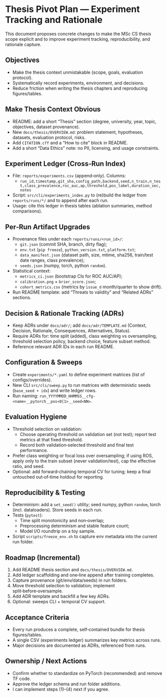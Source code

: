 # Thesis Pivot Plan — Experiment Tracking and Rationale

This document proposes concrete changes to make the MSc CS thesis scope explicit and to improve experiment tracking, reproducibility, and rationale capture.

## Objectives
- Make the thesis context unmistakable (scope, goals, evaluation protocol).
- Systematically record experiments, environment, and decisions.
- Reduce friction when writing the thesis chapters and reproducing figures/tables.

## Make Thesis Context Obvious
- README: add a short “Thesis” section (degree, university, year, topic, objectives, dataset provenance).
- New `docs/thesis/OVERVIEW.md`: problem statement, hypotheses, datasets, evaluation protocol, risks.
- Add `CITATION.cff` and a “How to cite” block in README.
- Add a short “Data Ethics” note: no PII, licensing, and usage constraints.

## Experiment Ledger (Cross‑Run Index)
- File: `reports/experiments.csv` (append‑only). Columns:
  - `run_id,timestamp,git_sha,config_path,backend,seed,n_train,n_test,class_prevalence,roc_auc,ap,threshold,pos_label,duration_sec,notes`
- Script: `src/cli/experiments_index.py` to (re)build the ledger from `reports/runs/*/` and to append after each run.
- Usage: cite this ledger in thesis tables (ablation summaries, method comparisons).

## Per‑Run Artifact Upgrades
- Provenance files under each `reports/runs/<run_id>/`:
  - `git.json` (commit SHA, branch, dirty flag);
  - `env.txt` (`pip freeze`), `python_version.txt`, `platform.txt`;
  - `data_manifest.json` (dataset path, size, mtime, sha256, train/test date ranges, class prevalence);
  - `seeds.json` (numpy, torch, python `random`).
- Statistical context:
  - `metrics_ci.json` (bootstrap CIs for ROC AUC/AP);
  - `calibration.png` + `brier_score.json`;
  - `cohort_metrics.csv` (metrics by `issue_d` month/quarter to show drift).
- Run README template: add “Threats to validity” and “Related ADRs” sections.

## Decision & Rationale Tracking (ADRs)
- Keep ADRs under `docs/adr/`; add `docs/adr/TEMPLATE.md` (Context, Decision, Rationale, Consequences, Alternatives, Status).
- Require ADRs for: time split (added), class weighting vs oversampling, threshold selection policy, backend choice, feature subset method.
- Reference relevant ADR IDs in each run README.

## Configuration & Sweeps
- Create `experiments/*.yaml` to define experiment matrices (list of configs/overrides).
- New CLI `src/cli/sweep.py` to run matrices with deterministic seeds (`base_seed + idx`) and write ledger rows.
- Run naming: `run_YYYYMMDD_HHMMSS__cfg-<name>__pytorch__pos<0|1>__seed<NN>`.

## Evaluation Hygiene
- Threshold selection on validation:
  - Choose operating threshold on validation set (not test); report test metrics at that fixed threshold.
  - Record both validation‑selected threshold and final test performance.
- Prefer class weighting or focal loss over oversampling; if using ROS, apply only to the train subset (never validation/test), cap the effective ratio, and seed.
- Optional: add forward‑chaining temporal CV for tuning; keep a final untouched out‑of‑time holdout for reporting.

## Reproducibility & Testing
- Determinism: add a `set_seed()` utility; seed numpy, python `random`, torch (incl. dataloaders). Store seeds in each run.
- Tests (`pytest`):
  - Time split monotonicity and non‑overlap;
  - Preprocessing determinism and stable feature count;
  - Model I/O roundtrip on a toy sample.
- Script `scripts/freeze_env.sh` to capture env metadata into the current run folder.

## Roadmap (Incremental)
1) Add README thesis section and `docs/thesis/OVERVIEW.md`.
2) Add ledger scaffolding and one‑line append after training completes.
3) Capture provenance (git/env/data/seeds) in run folders.
4) Move threshold selection to validation; implement split‑before‑oversample.
5) Add ADR template and backfill a few key ADRs.
6) Optional: sweeps CLI + temporal CV support.

## Acceptance Criteria
- Every run produces a complete, self‑contained bundle for thesis figures/tables.
- A single CSV (experiments ledger) summarizes key metrics across runs.
- Major decisions are documented as ADRs, referenced from runs.

## Ownership / Next Actions
- Confirm whether to standardize on PyTorch (recommended) and remove TF code.
- Approve the ledger schema and run folder additions.
- I can implement steps (1)–(4) next if you agree.

